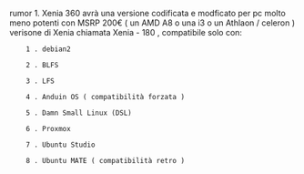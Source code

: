rumor 1. Xenia 360 avrà una versione codificata e modficato per pc molto meno potenti con MSRP 200€ ( un AMD A8 o una i3 o un Athlaon / celeron )
        verisone di Xenia chiamata Xenia - 180 , compatibile solo con:

        1 . debian2

        2 . BLFS

        3 . LFS

        4 . Anduin OS ( compatibilità forzata )

        5 . Damn Small Linux (DSL)

        6 . Proxmox

        7 . Ubuntu Studio

        8 . Ubuntu MATE ( compatibilità retro ) 


 


        

